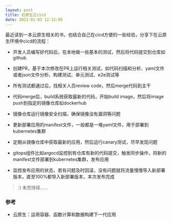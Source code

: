 ```yaml
---
layout: post
title: 云原生之cicd
date: 2022-01-03 12:12:05
---
```


最近读到一本云原生相关的书，也结合自己在cicd方便的一些经验，分享下在云原生环境中cicd的流程：

- 开发人员编写好代码后，在本地做一些基本的测试，然后将代码提交到仓库如github

- 创建PR，基于本次修改在PR上运行相关测试，如代码扫描和分析、yaml文件或者json文件分析、构建测试、单元测试、e2e测试等

- 所有测试都通过后，找相关人员review code，然后merge代码到主干

- 代码merge后，build系统获取最新的代码，开始build image，然后将image push到指定的镜像仓库如dockerhub

- 镜像仓库运行镜像安全扫描，确保镜像没有漏洞等问题

- 更新部署应用的manifest文件，一般都是一堆yaml文件，用于部署到kubernetes集群

- 定期从镜像仓库中获取最新的应用，然后运行canary测试，尽早发现问题

- gitops组件比如argocd监控到有仓库有新的代码提交，触发同步操作，将新的manifest文件部署到kubernetes集群，发布应用

- 监控发布应用的状态，若有问题及时回滚，没有问题就将流量慢慢导入新部署版本，直至100%都导入新部署版本，本次发布完成

> :) 未完待续......

### 参考

- 云原生：运用容器、函数计算和数据构建下一代应用
